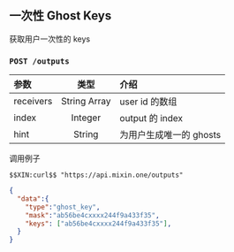 ## 一次性 Ghost Keys

获取用户一次性的 keys

### `POST /outputs` 

| 参数 | 类型 | 介绍 |
| :----- | :----: | :---- |
| receivers | String Array | user id 的数组 |
| index | Integer | output 的 index |
| hint | String | 为用户生成唯一的 ghosts |

调用例子
```
$$XIN:curl$$ "https://api.mixin.one/outputs"
```

```json
{  
  "data":{  
    "type":"ghost_key",
    "mask":"ab56be4cxxxx244f9a433f35",
    "keys": ["ab56be4cxxxx244f9a433f35"],
  }
}
```
